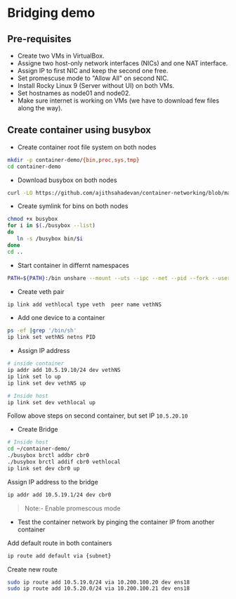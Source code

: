 
# Bridging demo

## Pre-requisites

- Create two VMs in VirtualBox.
- Assigne two host-only network interfaces (NICs) and one NAT interface.
- Assign IP to first NIC and keep the second one free.
- Set promescuse mode to "Allow All" on second NIC.
- Install Rocky Linux 9 (Server without UI) on both VMs.
- Set hostnames as node01 and node02.
- Make sure internet is working on VMs (we have to download few files along the way).

## Create container using busybox


- Create container root file system on both nodes

```bash
mkdir -p container-demo/{bin,proc,sys,tmp}
cd container-demo
```

- Download busybox on both nodes
```bash
curl -LO https://github.com/ajithsahadevan/container-networking/blob/main/busybox
```

- Create symlink for bins on both nodes
```bash
chmod +x busybox
for i in $(./busybox --list)
do
   ln -s /busybox bin/$i
done
cd ..
```


- Start container in differnt namespaces 

```bash
PATH=${PATH}:/bin unshare --mount --uts --ipc --net --pid --fork --user --map-root-user --mount-proc chroot container-demo /bin/sh
```
- Create veth pair
```bash
ip link add vethlocal type veth  peer name vethNS
```

- Add one device to a container

```bash
ps -ef |grep '/bin/sh'
ip link set vethNS netns PID
```

- Assign IP address
```bash
# inside container
ip addr add 10.5.19.10/24 dev vethNS
ip link set lo up
ip link set dev vethNS up

# Inside host
ip link set dev vethlocal up
```
Follow above steps on second container, but set IP `10.5.20.10`

- Create Bridge
```bash
# Inside host
cd ~/container-demo/
./busybox brctl addbr cbr0
./busybox brctl addif cbr0 vethlocal
ip link set dev cbr0 up
```

Assign IP address to the bridge
```bash
ip addr add 10.5.19.1/24 dev cbr0
```
> Note:- Enable promescous mode
- Test the container network by pinging the container IP from another container


Add default route in both containers
```bash
ip route add default via {subnet}
```


Create new route
```bash
sudo ip route add 10.5.19.0/24 via 10.200.100.20 dev ens18
sudo ip route add 10.5.20.0/24 via 10.200.100.21 dev ens18
```

